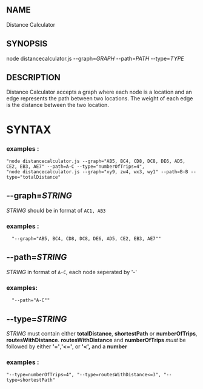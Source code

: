 ## NAME

  Distance Calculator 

## SYNOPSIS 

  node distancecalculator.js --graph=_GRAPH_ --path=_PATH_ --type=_TYPE_ 

## DESCRIPTION

  Distance Calculator accepts a graph where each node is a location and an edge 
  represents the path between two locations. The weight of each edge is the distance
  between the two location. 

# SYNTAX

  ### examples : 
    "node distancecalculator.js --graph="AB5, BC4, CD8, DC8, DE6, AD5, CE2, EB3, AE7" --path=A-C --type="numberOfTrips=4", 
    "node distancecalculator.js --graph="xy9, zw4, wx3, wy1" --path=B-B --type="totalDistance"

  ## --graph=_STRING_
  _STRING_ should be in format of `AC1, AB3` 
  ### examples : 
      "--graph="AB5, BC4, CD8, DC8, DE6, AD5, CE2, EB3, AE7""

  ## --path=_STRING_
  _STRING_ in format of `A-C`, each node seperated by '-'
  ### examples: 
      "--path="A-C""

  ## --type=_STRING_
  _STRING_ must contain either <b>totalDistance</b>, <b>shortestPath</b> or <b>numberOfTrips</b>, <b>routesWithDistance</b>.
  <b>routesWithDistance</b> and <b>numberOfTrips</b> _must_ be followed by either <b>'='</b>,<b>'<='</b>, or <b>'<',</b> and a <b>number</b>
  ### examples : 
    "--type=numberOfTrips=4", "--type=routesWithDistance<=3", "--type=shortestPath"
